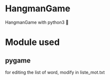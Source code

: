 # HangmanGame
HangmanGame with python3 🐍

# Module used
pygame
-
for editing the list of word, modify in liste_mot.txt
